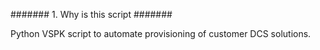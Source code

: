 ####### 1. Why is this script   #######

Python VSPK script to automate provisioning of customer DCS solutions.    
